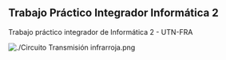 ## Trabajo Práctico Integrador Informática 2

Trabajo práctico integrador de Informática 2 - UTN-FRA

![./Circuito Transmisión infrarroja.png](https://github.com/SanGusTti/Trabajo_Practico_Integrador_Informatica-2/blob/main/Circuito%20Transmisi%C3%B3n%20infrarroja.png)

